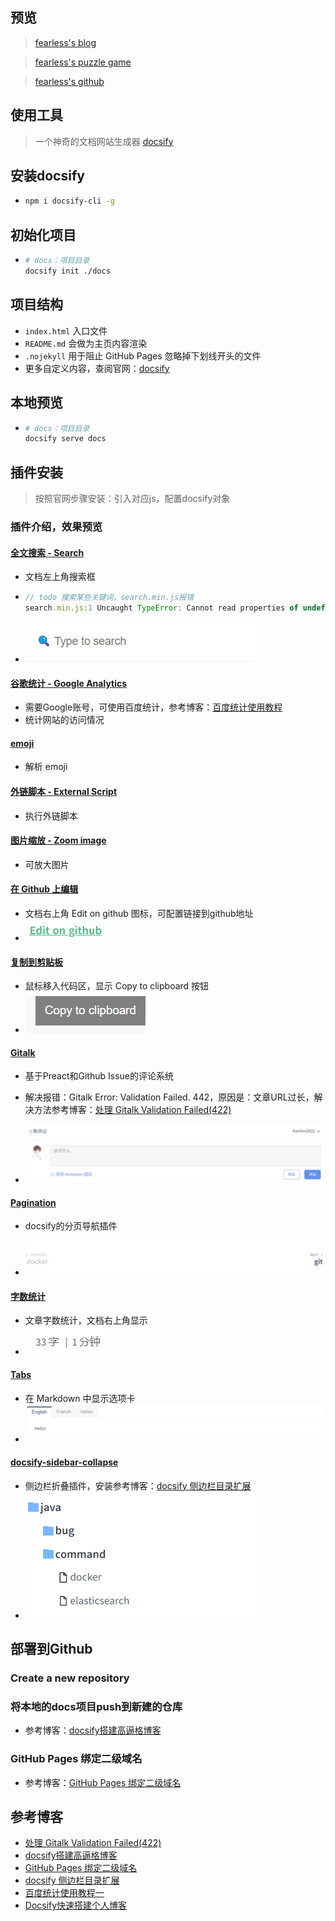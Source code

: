 ## 预览

> [fearless's blog](https://blog.fearless233.fun/)

> [fearless's puzzle game](https://puzzle.fearless233.fun/)

> [fearless's github](https://github.com/fearless2022/blog)

## 使用工具

> 一个神奇的文档网站生成器 [docsify](https://docsify.js.org/#/zh-cn/)

## 安装docsify

* ```bash
  npm i docsify-cli -g
  ```

## 初始化项目

* ```bash
  # docs：项目目录
  docsify init ./docs
  ```

## 项目结构

* `index.html` 入口文件
* `README.md` 会做为主页内容渲染
* `.nojekyll` 用于阻止 GitHub Pages 忽略掉下划线开头的文件
* 更多自定义内容，查阅官网：[docsify](https://docsify.js.org/#/zh-cn/)

## 本地预览

* ```bash
  # docs：项目目录
  docsify serve docs
  ```

## 插件安装

> 按照官网步骤安装：引入对应js，配置docsify对象

### 插件介绍，效果预览

#### [全文搜索 - Search](https://docsify.js.org/#/zh-cn/plugins?id=全文搜索-search)

* 文档左上角搜索框

* ```javascript
  // todo 搜索某些关键词，search.min.js报错
  search.min.js:1 Uncaught TypeError: Cannot read properties of undefined (reading 'substring')
  ```

* ![image-20211213112817714](../file/image/%E4%B8%AA%E4%BA%BA%E5%8D%9A%E5%AE%A2%E6%90%AD%E5%BB%BA/image-20211213112817714.png)

#### [谷歌统计 - Google Analytics](https://docsify.js.org/#/zh-cn/plugins?id=谷歌统计-google-analytics)

* 需要Google账号，可使用百度统计，参考博客：[百度统计使用教程](https://blog.csdn.net/u013791936/article/details/115462785)
* 统计网站的访问情况

#### [emoji](https://docsify.js.org/#/zh-cn/plugins?id=emoji)

* 解析 emoji

#### [外链脚本 - External Script](https://docsify.js.org/#/zh-cn/plugins?id=外链脚本-external-script)

* 执行外链脚本

#### [图片缩放 - Zoom image](https://docsify.js.org/#/zh-cn/plugins?id=图片缩放-zoom-image)

* 可放大图片

#### [在 Github 上编辑](https://docsify.js.org/#/zh-cn/plugins?id=在-github-上编辑)

* 文档右上角 Edit on github 图标，可配置链接到github地址
* ![image-20211213113652837](../file/image/%E4%B8%AA%E4%BA%BA%E5%8D%9A%E5%AE%A2%E6%90%AD%E5%BB%BA/image-20211213113652837.png)

#### [复制到剪贴板](https://docsify.js.org/#/zh-cn/plugins?id=复制到剪贴板)

* 鼠标移入代码区，显示 Copy to clipboard 按钮
* ![image-20211213113826502](../file/image/%E4%B8%AA%E4%BA%BA%E5%8D%9A%E5%AE%A2%E6%90%AD%E5%BB%BA/image-20211213113826502.png)

#### [Gitalk](https://docsify.js.org/#/zh-cn/plugins?id=gitalk)

* 基于Preact和Github Issue的评论系统
* 解决报错：Gitalk Error: Validation Failed. 442，原因是：文章URL过长，解决方法参考博客：[处理 Gitalk Validation Failed(422)](https://www.jianshu.com/p/5c062e7d5921)

* ![image-20211213114042650](../file/image/%E4%B8%AA%E4%BA%BA%E5%8D%9A%E5%AE%A2%E6%90%AD%E5%BB%BA/image-20211213114042650.png)

#### [Pagination](https://docsify.js.org/#/zh-cn/plugins?id=pagination)

* docsify的分页导航插件

* ![image-20211213114147992](../file/image/%E4%B8%AA%E4%BA%BA%E5%8D%9A%E5%AE%A2%E6%90%AD%E5%BB%BA/image-20211213114147992.png)

#### [字数统计](https://docsify.js.org/#/zh-cn/plugins?id=字数统计)

* 文章字数统计，文档右上角显示
* ![image-20211213114219634](../file/image/%E4%B8%AA%E4%BA%BA%E5%8D%9A%E5%AE%A2%E6%90%AD%E5%BB%BA/image-20211213114219634.png)

#### [Tabs](https://docsify.js.org/#/zh-cn/plugins?id=tabs)

* 在 Markdown 中显示选项卡
* ![image-20211213114345661](../file/image/%E4%B8%AA%E4%BA%BA%E5%8D%9A%E5%AE%A2%E6%90%AD%E5%BB%BA/image-20211213114345661.png)

#### [docsify-sidebar-collapse](https://github.com/iPeng6/docsify-sidebar-collapse)

* 侧边栏折叠插件，安装参考博客：[docsify 侧边栏目录扩展](https://www.cnblogs.com/baby123/p/14361402.html)
* ![image-20211213115025647](../file/image/%E4%B8%AA%E4%BA%BA%E5%8D%9A%E5%AE%A2%E6%90%AD%E5%BB%BA/image-20211213115025647.png)

## 部署到Github

### Create a new repository

### 将本地的docs项目push到新建的仓库

* 参考博客：[docsify搭建高逼格博客](https://segmentfault.com/a/1190000038320425)

### GitHub Pages 绑定二级域名

* 参考博客：[GitHub Pages 绑定二级域名](https://www.cnblogs.com/givebest/p/5607472.html)

## 参考博客

* [处理 Gitalk Validation Failed(422)](https://www.jianshu.com/p/5c062e7d5921)
* [docsify搭建高逼格博客](https://segmentfault.com/a/1190000038320425)
* [GitHub Pages 绑定二级域名](https://www.cnblogs.com/givebest/p/5607472.html)
* [docsify 侧边栏目录扩展](https://www.cnblogs.com/baby123/p/14361402.html)
* [百度统计使用教程一](https://blog.csdn.net/u013791936/article/details/115462785)
* [Docsify快速搭建个人博客](https://www.imooc.com/article/287154)
